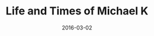 ---
date: 2016-03-02
dateYear: 2016
isbn: 9780140074482
title: Life and Times of Michael K
description: "From author of Waiting for the Barbarians and Nobel Prize winner J.M. Coetzee. J.M. Coetzee's latest novel, The Schooldays of Jesus, is now available from Viking. Late Essays: 2006-2016 will be available January 2018. In a South Africa turned by war, Michael K. sets out to take his ailing mother back to her rural home. On the way there she dies, leaving him alone in an anarchic world of brutal roving armies. Imprisoned, Michael is unable to bear confinement and escapes, determined to live with dignity. This life affirming novel goes to the center of human experience—the need for an interior, spiritual life; for some connections to the world in which we live; and for purity of vision."
cover: cover-life-and-times-of-michael-k.jpeg
coverGoogle: https://books.google.com/books/content?id=3jexwOBs3o4C&printsec=frontcover&img=1&zoom=1&source=gbs_api
pageCount: 196
authors: J. M. Coetzee
publishers: Penguin Books
published: 1983
publishedYear: 1982
shelves:
- fiction
---